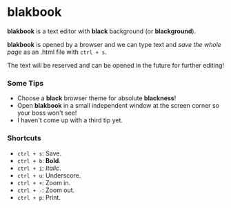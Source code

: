 # blakbook

**blakbook** is a text editor with **black** background (or **blackground**).

**blakbook** is opened by a browser and we can type text and *save the whole page* as an .html file with `ctrl + s`.

The text will be reserved and can be opened in the future for further editing!

### Some Tips
- Choose a **black** browser theme for absolute **blackness**!
- Open **blakbook** in a small independent window at the screen corner so your boss won't see!
- I haven't come up with a third tip yet.

### Shortcuts
- `ctrl + s`: Save.
- `ctrl + b`: **Bold**.
- `ctrl + i`: *Italic*.
- `ctrl + u`: Underscore.
- `ctrl + +`: Zoom in.
- `ctrl + -`: Zoom out.
- `ctrl + p`: Print.
